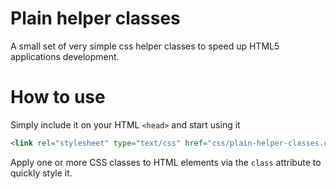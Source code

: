 # Plain helper classes
A small set of very simple css helper classes to speed up HTML5 applications development.

# How to use

Simply include it on your HTML `<head>` and start using it
```html
<link rel="stylesheet" type="text/css" href="css/plain-helper-classes.css">
```
Apply one or more CSS classes to HTML elements via the `class` attribute to quickly style it.

